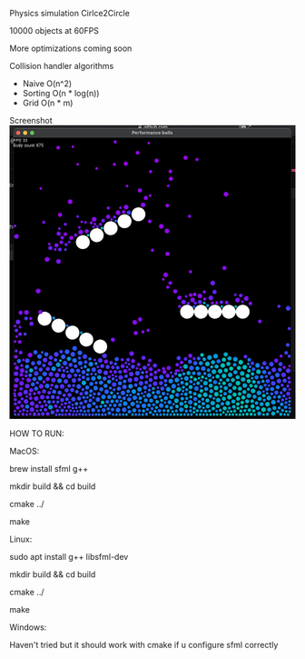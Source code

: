 Physics simulation Cirlce2Circle

10000 objects at 60FPS

More optimizations coming soon

Collision handler algorithms

- Naive O(n^2)
- Sorting O(n * log(n))
- Grid O(n * m)

Screenshot
![alt text](images/ss.png)

HOW TO RUN:

MacOS:

brew install sfml g++

mkdir build && cd build

cmake ../

make

Linux:

sudo apt install g++ libsfml-dev

mkdir build && cd build

cmake ../

make

Windows:

Haven't tried but it should work with cmake if u configure sfml correctly